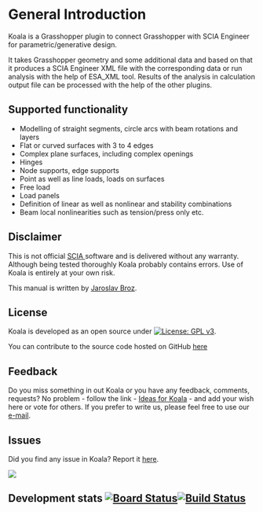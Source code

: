 # General Introduction

Koala is a Grasshopper plugin to connect Grasshopper with SCIA Engineer for parametric/generative design.

It takes Grasshopper geometry and some additional data and based on that it produces a SCIA Engineer XML file with the corresponding data or run analysis with the help of ESA\_XML tool. Results of the analysis in calculation output file can be processed with the help of the other plugins.

## Supported functionality

* Modelling of  straight segments, circle arcs with beam rotations and layers
* Flat or curved surfaces with 3 to 4 edges
* Complex plane surfaces, including complex openings
* Hinges
* Node supports, edge supports
* Point as well as line loads, loads on surfaces
* Free load
* Load panels
* Definition of linear as well as nonlinear and stability combinations
* Beam local nonlinearities such as tension/press only etc.



## Disclaimer

This is not official [SCIA ](https://www.scia.net/en)software and is delivered without any warranty. Although being tested thoroughly Koala probably contains errors. Use of Koala is entirely at your own risk.

This manual is written by [Jaroslav Broz](https://linktr.ee/jara.broz).

## License

Koala is developed as an open source under [![License: GPL v3](https://img.shields.io/badge/License-GPLv3-blue.svg)](https://www.gnu.org/licenses/gpl-3.0).

You can contribute to the source code hosted on GitHub [here ](https://github.com/jarabroz/Koala/tree/a938e84dee29ca2210e08a5d8ea893ba4b6b2917/jarabroz/koala/README.md)

## Feedback

Do you miss something in out Koala or you have any feedback, comments, requests? No problem - follow the link - [Ideas for Koala](https://koala.ideas.aha.io/) - and add your wish here or vote for others. If you prefer to write us, please feel free to use our [e-mail](mailto:jara.broz@gmail.com?subject=Koala%20question).

## Issues

Did you find any issue in Koala? Report it [here](https://github.com/jarabroz/Koala/issues).

![](https://img.shields.io/github/issues/jarabroz/koala)

## Development stats [![Board Status](https://dev.azure.com/jarabroz/1c37fca5-d711-4c44-b967-83b47e2631b4/2d85ad6f-58b6-4132-9a00-c2a6ae77d146/_apis/work/boardbadge/ac2c8eaf-0309-4d0a-aaaa-9aa28e58fc92?columnOptions=1)](https://dev.azure.com/jarabroz/1c37fca5-d711-4c44-b967-83b47e2631b4/_boards/board/t/2d85ad6f-58b6-4132-9a00-c2a6ae77d146/Microsoft.FeatureCategory/)[![Build Status](https://jarabroz.visualstudio.com/Koala/_apis/build/status/jarabroz.Koala?branchName=master)](https://jarabroz.visualstudio.com/Koala/_build/latest?definitionId=1&branchName=master)

